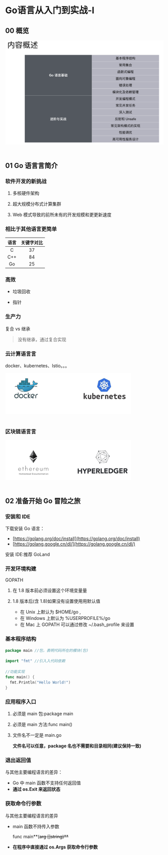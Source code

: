 Go语言从入门到实战-I
====

## 00 概览

<div align="center"> <img src="pics/1.png" width="500" style="zoom:120%"/> </div><br>

## 01 Go 语⾔言简介

### 软件开发的新挑战

1. 多核硬件架构

2. 超⼤规模分布式计算集群

3. Web 模式导致的前所未有的开发规模和更更新速度

### 相比于其他语言更简单

语言|关键字对比
:---:|:---:
C|37
C++|84
Go|25

### 高效

* 垃圾回收 

* 指针

### 生产⼒

复合 vs 继承

> 没有继承，通过复合实现

### 云计算语⾔言

docker、kubernetes、Istio。。。

<div align="left"> <img src="pics/2.png" width="500" style="zoom:80%"/> </div><br>

### 区块链语⾔言

<div align="left"> <img src="pics/3.png" width="500" style="zoom:80%"/> </div><br>

## 02 准备开始 Go 冒险之旅

### 安装和 IDE

下载安装 Go 语⾔：

* [https://golang.org/doc/install](https://golang.org/doc/install)
* [https://golang.google.cn/dl/](https://golang.google.cn/dl/)

安装 IDE:推荐 GoLand

### 开发环境构建
GOPATH

1. 在 1.8 版本前必须设置这个环境变量量

2. 1.8 版本后(含 1.8)如果没有设置使⽤用默认值

	* 在 Unix 上默认为 $HOME/go ,
	* 在 Windows 上默认为 %USERPROFILE%/go 
	* 在 Mac 上 GOPATH 可以通过修改 ~/.bash_profile 来设置

### 基本程序结构

```go
package main //包，表明代码所在的模块(包) 

import "fmt" //引⼊入代码依赖

//功能实现
func main() {
  fmt.Println("Hello World!")
}
```

### 应⽤程序⼊口

1. 必须是 main 包:package main

2. 必须是 main 方法:func main()

3. ⽂件名不一定是 main.go

	**文件名可以任意，package 名也不需要和目录相同(建议保持一致)**
	
### 退出返回值

与其他主要编程语言的差异：

* Go 中 main 函数不支持任何返回值 
* **通过 os.Exit 来返回状态**

### 获取命令⾏参数

与其他主要编程语言的差异

* main 函数不持传⼊参数 

	func main**(<del>arg []string)<del>**
	
* **在程序中直接通过 os.Args 获取命令行参数**

